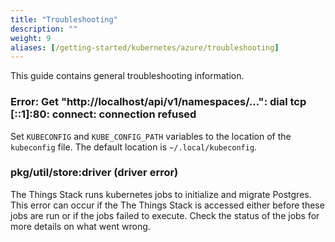 ```yaml
---
title: "Troubleshooting"
description: ""
weight: 9
aliases: [/getting-started/kubernetes/azure/troubleshooting]
---
```


This guide contains general troubleshooting information.

<!--more-->

### Error: Get "http://localhost/api/v1/namespaces/...": dial tcp [::1]:80: connect: connection refused

Set `KUBECONFIG` and `KUBE_CONFIG_PATH` variables to the location of the `kubeconfig` file. The default location is `~/.local/kubeconfig`.

### pkg/util/store:driver (driver error)

The Things Stack runs kubernetes jobs to initialize and migrate Postgres. This error can occur if the The Things Stack is accessed either before these jobs are run or if the jobs failed to execute. Check the status of the jobs for more details on what went wrong.
